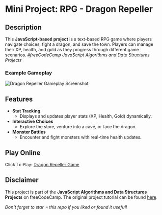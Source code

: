 # Mini Project: RPG - Dragon Repeller

## Description

This **JavaScript-based project** is a text-based RPG game where players navigate choices, fight a dragon, and save the town. Players can manage their XP, health, and gold as they progress through different game scenarios. _#freeCodeCamp JavaScript Algorithms and Data Structures Projects_

### Example Gameplay

![Dragon Repeller Gameplay Screenshot](Assets/Gameplay.png)

## Features

-   **Stat Tracking**
    -   Displays and updates player stats (XP, Health, Gold) dynamically.
-   **Interactive Choices**
    -   Explore the store, venture into a cave, or face the dragon.
-   **Monster Battles**
    -   Encounter and fight monsters with real-time health updates.

## Play Online

Click To Play: [Dragon Repeller Game](https://github.com/Eddking-QS/JavaScript-Mini_Project-Role_Playing_Game.git)

## Disclaimer

This project is part of the **JavaScript Algorithms and Data Structures Projects** on freeCodeCamp. The original project tutorial can be found [here](https://www.freecodecamp.org/learn/javascript-algorithms-and-data-structures-v8/).

_Don't forget to star ⭐ this repo if you liked or found it useful!_
